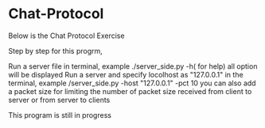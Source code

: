 # Chat-Protocol
Below is the Chat Protocol Exercise

Step by step for this progrm,

Run a server file in terminal, example ./server_side.py -h( for help) all option will be displayed
Run a server and specify locolhost as "127.0.0.1" in the terminal, example /server_side.py -host "127.0.0.1" -pct 10
you can also add a packet size for limiting the number of packet size received from client to server or from server to clients


This program is still in progress
